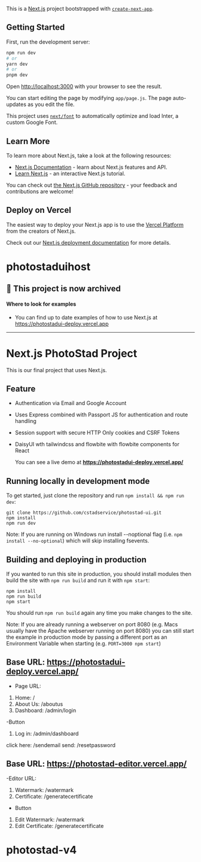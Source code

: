 This is a [Next.js](https://nextjs.org/) project bootstrapped with [`create-next-app`](https://github.com/vercel/next.js/tree/canary/packages/create-next-app).

## Getting Started

First, run the development server:

```bash
npm run dev
# or
yarn dev
# or
pnpm dev
```

Open [http://localhost:3000](http://localhost:3000) with your browser to see the result.

You can start editing the page by modifying `app/page.js`. The page auto-updates as you edit the file.

This project uses [`next/font`](https://nextjs.org/docs/basic-features/font-optimization) to automatically optimize and load Inter, a custom Google Font.

## Learn More

To learn more about Next.js, take a look at the following resources:

- [Next.js Documentation](https://nextjs.org/docs) - learn about Next.js features and API.
- [Learn Next.js](https://nextjs.org/learn) - an interactive Next.js tutorial.

You can check out [the Next.js GitHub repository](https://github.com/vercel/next.js/) - your feedback and contributions are welcome!

## Deploy on Vercel

The easiest way to deploy your Next.js app is to use the [Vercel Platform](https://vercel.com/new?utm_medium=default-template&filter=next.js&utm_source=create-next-app&utm_campaign=create-next-app-readme) from the creators of Next.js.

Check out our [Next.js deployment documentation](https://nextjs.org/docs/deployment) for more details.

# photostaduihost

## 🚨 This project is now archived

#### Where to look for examples

- You can find up to date examples of how to use Next.js at https://photostadui-deploy.vercel.app

---

# Next.js PhotoStad Project

This is our final project that uses Next.js.

## Feature

- Authentication via Email and Google Account
- Uses Express combined with Passport JS for authentication and route handling
- Session support with secure HTTP Only cookies and CSRF Tokens
- DaisyUI wth tailwindcss and flowbite with flowbite components for React

  You can see a live demo at **https://photostadui-deploy.vercel.app/**

## Running locally in development mode

To get started, just clone the repository and run `npm install && npm run dev`:

    git clone https://github.com/cstadservice/photostad-ui.git
    npm install
    npm run dev

Note: If you are running on Windows run install --noptional flag (i.e. `npm install --no-optional`) which will skip installing fsevents.

## Building and deploying in production

If you wanted to run this site in production, you should install modules then build the site with `npm run build` and run it with `npm start`:

    npm install
    npm run build
    npm start

You should run `npm run build` again any time you make changes to the site.

Note: If you are already running a webserver on port 8080 (e.g. Macs usually have the Apache webserver running on port 8080) you can still start the example in production mode by passing a different port as an Environment Variable when starting (e.g. `PORT=3000 npm start`)

## Base URL: https://photostadui-deploy.vercel.app/

- Page URL:

1. Home: /
2. About Us: /aboutus
3. Dashboard: /admin/login

-Button

1. Log in: /admin/dashboard

click here: /sendemail
send: /resetpassword

## Base URL: https://photostad-editor.vercel.app/

-Editor URL:

1. Watermark: /watermark
2. Certificate: /generatecertificate

- Button

1. Edit Watermark: /watermark
2. Edit Certificate: /generatecertificate
# photostad-v4
